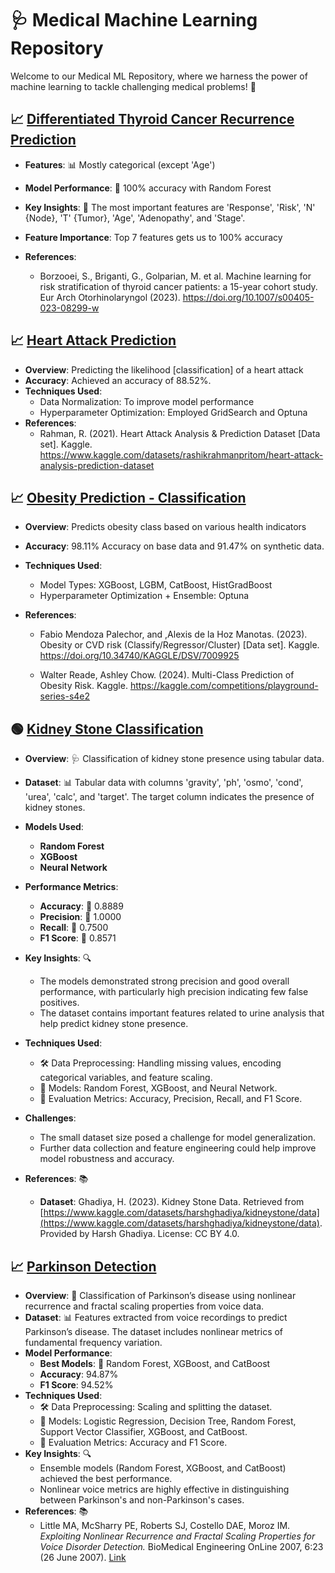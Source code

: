 # 🩺 Medical Machine Learning Repository

Welcome to our Medical ML Repository, where we harness the power of machine learning to tackle challenging medical problems! 🌟

## 📈 [Differentiated Thyroid Cancer Recurrence Prediction](./Differentiated-Thyroid-Cancer-Recurrence.ipynb)

- **Features**: 📊 Mostly categorical (except 'Age')
- **Model Performance**: 🎯 100% accuracy with Random Forest
- **Key Insights**: 🔑 The most important features are 'Response', 'Risk', 'N' {Node}, 'T' {Tumor}, 'Age', 'Adenopathy', and 'Stage'.
- **Feature Importance**: Top 7 features gets us to 100% accuracy

- **References**: 
   - Borzooei, S., Briganti, G., Golparian, M. et al. Machine learning for risk stratification of thyroid cancer patients: a 15-year cohort study. Eur Arch Otorhinolaryngol (2023). https://doi.org/10.1007/s00405-023-08299-w


## 📈 [Heart Attack Prediction](Heart-Attack-Prediction.ipynb)

- **Overview**: Predicting the likelihood [classification] of a heart attack
- **Accuracy**: Achieved an accuracy of 88.52%.
- **Techniques Used**: 
  - Data Normalization: To improve model performance 
  - Hyperparameter Optimization: Employed GridSearch and Optuna 
- **References**: 
   - Rahman, R. (2021). Heart Attack Analysis & Prediction Dataset [Data set]. Kaggle. https://www.kaggle.com/datasets/rashikrahmanpritom/heart-attack-analysis-prediction-dataset



## 📈 [Obesity Prediction - Classification](Obesity-Classification-98-11-orig-91-47-comp.ipynb)

- **Overview**: Predicts obesity class based on various health indicators
- **Accuracy**: 98.11% Accuracy on base data and 91.47% on synthetic data.
- **Techniques Used**: 
  - Model Types: XGBoost, LGBM, CatBoost, HistGradBoost
  - Hyperparameter Optimization + Ensemble: Optuna 

- **References**: 
   - Fabio Mendoza Palechor, and ,Alexis de la Hoz Manotas. (2023). Obesity or CVD risk (Classify/Regressor/Cluster) [Data set]. Kaggle. https://doi.org/10.34740/KAGGLE/DSV/7009925

   - Walter Reade, Ashley Chow. (2024). Multi-Class Prediction of Obesity Risk. Kaggle. https://kaggle.com/competitions/playground-series-s4e2


## 🟢 [Kidney Stone Classification](./kidney-stone-risk-analysis.ipynb)

- **Overview**: 🩺 Classification of kidney stone presence using tabular data.

- **Dataset**: 📊 Tabular data with columns 'gravity', 'ph', 'osmo', 'cond', 'urea', 'calc', and 'target'. The target column indicates the presence of kidney stones.

- **Models Used**:
  - **Random Forest**
  - **XGBoost**
  - **Neural Network**

- **Performance Metrics**:
  - **Accuracy**: 🎯 0.8889
  - **Precision**: 📏 1.0000
  - **Recall**: 🔄 0.7500
  - **F1 Score**: 🧩 0.8571
  
- **Key Insights**: 🔍
  - The models demonstrated strong precision and good overall performance, with particularly high precision indicating few false positives.
  - The dataset contains important features related to urine analysis that help predict kidney stone presence.
- **Techniques Used**:
  - 🛠️ Data Preprocessing: Handling missing values, encoding categorical variables, and feature scaling.
  - 🧠 Models: Random Forest, XGBoost, and Neural Network.
  - 🧮 Evaluation Metrics: Accuracy, Precision, Recall, and F1 Score.
- **Challenges**:
  - The small dataset size posed a challenge for model generalization.
  - Further data collection and feature engineering could help improve model robustness and accuracy.
- **References**: 📚
  - **Dataset**: Ghadiya, H. (2023). Kidney Stone Data. Retrieved from [https://www.kaggle.com/datasets/harshghadiya/kidneystone/data](https://www.kaggle.com/datasets/harshghadiya/kidneystone/data). Provided by Harsh Ghadiya. License: CC BY 4.0.

## 📈 [Parkinson Detection](./Parkinson-Disease-Detection.ipynb)

- **Overview**: 🧠 Classification of Parkinson’s disease using nonlinear recurrence and fractal scaling properties from voice data.
- **Dataset**: 📊 Features extracted from voice recordings to predict Parkinson’s disease. The dataset includes nonlinear metrics of fundamental frequency variation.
- **Model Performance**:
  - **Best Models**: 🎯 Random Forest, XGBoost, and CatBoost
  - **Accuracy**: 94.87%
  - **F1 Score**: 94.52%
- **Techniques Used**:
  - 🛠️ Data Preprocessing: Scaling and splitting the dataset.
  - 🧠 Models: Logistic Regression, Decision Tree, Random Forest, Support Vector Classifier, XGBoost, and CatBoost.
  - 🧮 Evaluation Metrics: Accuracy and F1 Score.
- **Key Insights**: 🔍
  - Ensemble models (Random Forest, XGBoost, and CatBoost) achieved the best performance.
  - Nonlinear voice metrics are highly effective in distinguishing between Parkinson's and non-Parkinson's cases.
- **References**: 📚
  - Little MA, McSharry PE, Roberts SJ, Costello DAE, Moroz IM. *Exploiting Nonlinear Recurrence and Fractal Scaling Properties for Voice Disorder Detection.* BioMedical Engineering OnLine 2007, 6:23 (26 June 2007). [Link](https://biomedical-engineering-online.biomedcentral.com/articles/10.1186/1475-925X-6-23)
